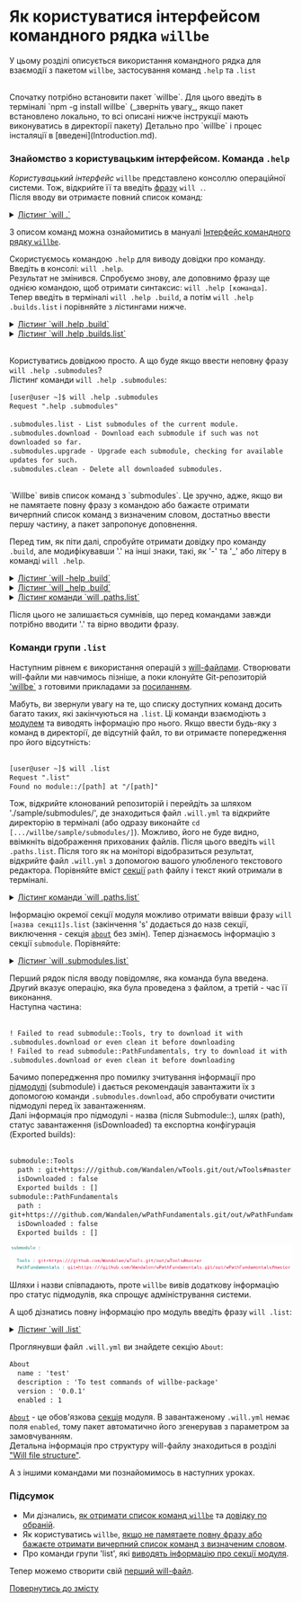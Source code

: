# Як користуватися інтерфейсом командного рядка `willbe`  

У цьому розділі описується використання командного рядка для взаємодії з пакетом `willbe`, застосування команд `.help` та `.list`  

</br>
Спочатку потрібно встановити пакет `willbe`. Для цього введіть в терміналі `npm -g install willbe` (_зверніть увагу_, якщо пакет встановлено локально, то всі описані нижче інструкції мають виконуватись в директорії пакету) Детально про `willbe` і процес інсталяції в [введені](Introduction.md).

### <a name="ui-intro"></a> Знайомство з користувацьким інтерфейсом. Команда `.help`
_Користувацький інтерфейс_ `willbe` представлено консоллю операційної системи. Тож, відкрийте її та введіть [фразу](Concepts.ukr.md#phrase) `will .`.  
Після вводу ви отримаєте повний список команд:  

<details>
  <summary><u>Лістинг `will .`</u></summary>

  ```

[user@user ~]$ will .  
Request "."  
Ambiguity  
  .help - Get help.   
  .set - Command set.
  .list - List information about the current module.
  .paths.list - List paths of the current module.
  .submodules.list - List submodules of the current module.
  .reflectors.list - List avaialable reflectors.
  .steps.list - List avaialable steps.
  .builds.list - List avaialable builds.
  .exports.list - List avaialable exports.
  .about.list - List descriptive information about the module.
  .execution.list - List execution scenarios.
  .submodules.download - Download each submodule if such was not downloaded so far.
  .submodules.upgrade - Upgrade each submodule, checking for available updates for such.
  .submodules.clean - Delete all downloaded submodules.
  .clean - Clean current module. Delete genrated artifacts, temp files and downloaded submodules.
  .clean.what - Find out which files will be deleted by clean command.
  .build - Build current module with spesified criterion.
  .export - Export selected the module with spesified criterion. Save output to output file and archive.
  .with - Use "with" to select a module.
  .each - Use "each" to iterate each module in a directory.

```

</details>

З описом команд можна ознайомитись в мануалі [Інтерфейс командного рядку `willbe`](CommandLineInterfaceOfWill.ukr.md#will-commands).

<a name=".help-command"></a> Скористуємось командою `.help` для виводу довідки про команду. Введіть в консолі: `will .help`.  
Результат не змінився. Спробуємо знову, але доповнимо фразу ще однією командою, щоб отримати синтаксис: `will .help [команда]`.    
Тепер введіть в терміналі `will .help .build`, а потім `will .help .builds.list` і порівняйте з лістингами нижче.  
<details>
  <summary><u>Лістинг `will .help .build`</u></summary>

  ```

[user@user ~]$ will .help .build
Request ".help .build"

  .build - Build current module with spesified criterion.

```

</details>

<details>
  <summary><u>Лістинг `will .help .builds.list`</u></summary>

  ```

[user@user ~]$ will .help .builds.list
Request ".help .builds.list"

  .builds.list - List avaialable builds.

```

</details>

</br>

<a name="help-completion"></a> Користуватись довідкою просто. А що буде якщо ввести неповну фразу `will .help .submodules`?  
Лістинг команди `will .help .submodules`:

  ```
[user@user ~]$ will .help .submodules
Request ".help .submodules"

  .submodules.list - List submodules of the current module.
  .submodules.download - Download each submodule if such was not downloaded so far.
  .submodules.upgrade - Upgrade each submodule, checking for available updates for such.
  .submodules.clean - Delete all downloaded submodules.

```

</br>
`Willbe` вивів список команд з `submodules`. Це зручно, адже, якщо ви не памятаете повну фразу з командою або бажаєте отримати вичерпний список команд з визначеним словом, достатньо ввести першу частину, а пакет запропонує доповнення.

Перед тим, як піти далі, спробуйте отримати довідку про команду `.build`, але модифікувавши '.' на інші знаки, такі, як '-' та '\_' або літеру в команді `will .help`.
<details>
  <summary><u>Лістинг `will -help .build`</u></summary>

  ```

[user@user ~]$ will -help .build
Illformed request "-help .build"

  .help - Get help.
  .set - Command set.
  .list - List information about the current module.
  .paths.list - List paths of the current module.
  .submodules.list - List submodules of the current module.
  .reflectors.list - List avaialable reflectors.
  .steps.list - List avaialable steps.
  .builds.list - List avaialable builds.
  .exports.list - List avaialable exports.
  .about.list - List descriptive information about the module.
  .execution.list - List execution scenarios.
  .submodules.download - Download each submodule if such was not downloaded so far.
  .submodules.upgrade - Upgrade each submodule, checking for available updates for such.
  .submodules.clean - Delete all downloaded submodules.
  .clean - Clean current module. Delete genrated artifacts, temp files and downloaded submodules.
  .clean.what - Find out which files will be deleted by clean command.
  .build - Build current module with spesified criterion.
  .export - Export selected the module with spesified criterion. Save output to output file and archive.
  .with - Use "with" to select a module.
  .each - Use "each" to iterate each module in a directory.

```

</details>

<details>
<summary><u>Лістинг `will _help .build`</u></summary>

```

[user@user ~]$ will -help .build
Illformed request "-help .build"

.help - Get help.
.set - Command set.
.list - List information about the current module.
.paths.list - List paths of the current module.
.submodules.list - List submodules of the current module.
.reflectors.list - List avaialable reflectors.
.steps.list - List avaialable steps.
.builds.list - List avaialable builds.
.exports.list - List avaialable exports.
.about.list - List descriptive information about the module.
.execution.list - List execution scenarios.
.submodules.download - Download each submodule if such was not downloaded so far.
.submodules.upgrade - Upgrade each submodule, checking for available updates for such.
.submodules.clean - Delete all downloaded submodules.
.clean - Clean current module. Delete genrated artifacts, temp files and downloaded submodules.
.clean.what - Find out which files will be deleted by clean command.
.build - Build current module with spesified criterion.
.export - Export selected the module with spesified criterion. Save output to output file and archive.
.with - Use "with" to select a module.
.each - Use "each" to iterate each module in a directory.

```

</details>

<details>
  <summary><u>Лістинг команди `will .paths.list`</u></summary>

  ```

[user@user ~]$ will .held .build
Request ".held .build"
------------------------------- unhandled errorr ------------------------------->

 * Application
Current path : /[path]
Exec path : /usr/bin/node /usr/lib/node_modules/willbe/proto/dwtools/atop/will/MainTop.s .held .build

Unknown subject ".held"
Try subject ".help"   
------------------------------- unhandled errorr -------------------------------<

```

</details>

Після цього не залишається сумнівів, що перед командами завжди потрібно вводити '.' та вірно вводити фразу.  

### Команди групи `.list`
Наступним рівнем є використання операцій з [will-файлами](Concepts.urk.md#will-file). Створювати will-файли ми навчимось пізніше, а поки клонуйте Git-репозиторій ['willbe`](https://github.com/Wandalen/willbe) з готовими прикладами за [посиланням](https://github.com/Wandalen/willbe).  

<a name="list-commands"></a> Мабуть, ви звернули увагу на те, що списку доступних команд досить багато таких, які закінчуються на `.list`. Ці команди взаємодіють з [модулем](Concepts.urk.md#module) та виводять інформацію про нього. Якщо ввести будь-яку з команд в директорії, де відсутній файл, то ви отримаєте попередження про його відсутність:

```

[user@user ~]$ will .list
Request ".list"
Found no module::/[path] at "/[path]"

```

Тож, відкрийте клонований репозиторій і перейдіть за шляхом './sample/submodules/', де знаходиться файл `.will.yml` та відкрийте директорію в терміналі (або одразу виконайте `cd [.../willbe/sample/submodules/]`). Можливо, його не буде видно, ввімкніть відображення прихованих файлів.
Після цього введіть `will .paths.list`.
Після того як на моніторі відобразиться результат, відкрийте файл `.will.yml` з допомогою вашого улюбленого текстового редактора. Порівняйте вміст [секції](Concepts.urk.md#will-file-section) `path` файлу і текст який отримали в терміналі.

<details>
  <summary><u>Лістинг команди `will .paths.list`</u></summary>

  ```
[user@user ~]$ will .paths.list
Request ".paths.list"
  . Read : /path_to_file/.will.yml
 . Read 1 will-files in 0.080s
...
Paths
  proto : './proto'
  in : '.'
  out : 'out'
  out.debug : 'out/debug'

```

Секція `path`  
![path.section](./Images/path.section.png)

</details>

Інформацію окремої секції модуля можливо отримати ввівши фразу `will [назва секції]s.list` (закінчення 's' додається до назв секції, виключення - секція [`about`](WillFileStructure.ukr.md#about) без змін).
Тепер дізнаємось інформацію з секції `submodule`. Порівняйте:
<details>
  <summary><u>Лістинг `will .submodules.list`</u></summary>

  ```

[user@user ~]$ will .submodules.list
Request ".submodules.list"
   . Read : /path_to_file/submodules/.will.yml
 . Read 1 will-files in 0.084s
 ! Failed to read submodule::Tools, try to download it with .submodules.download or even clean it before downloading
 ! Failed to read submodule::PathFundamentals, try to download it with .submodules.download or even clean it before downloading
submodule::Tools
  path : git+https:///github.com/Wandalen/wTools.git/out/wTools#master
  isDownloaded : false
  Exported builds : []
submodule::PathFundamentals
  path : git+https:///github.com/Wandalen/wPathFundamentals.git/out/wPathFundamentals#master
  isDownloaded : false
  Exported builds : []

```

</details>

Перший рядок після вводу повідомляє, яка команда була введена. Другий вказує операцію, яка була проведена з файлом, а третій - час її виконання.  
Наступна частина:

```

! Failed to read submodule::Tools, try to download it with .submodules.download or even clean it before downloading
! Failed to read submodule::PathFundamentals, try to download it with .submodules.download or even clean it before downloading

```

Бачимо попередження про помилку зчитування інформації про [підмодулі](Concepts.urk.md#submodule) (submodule) і дається рекомендація завантажити їх з допомогою команди `.submodules.download`,  або спробувати очистити підмодулі перед їх завантаженням.  
Далі інформація про підмодулі - назва (після Submodule::), шлях (path), статус завантаження (isDownloaded) та експортна конфігурація (Exported builds):

```

submodule::Tools
  path : git+https:///github.com/Wandalen/wTools.git/out/wTools#master
  isDownloaded : false
  Exported builds : []
submodule::PathFundamentals
  path : git+https:///github.com/Wandalen/wPathFundamentals.git/out/wPathFundamentals#master
  isDownloaded : false
  Exported builds : []

```

![submodule.section](./Images/submodule.section.png)

Шляхи і назви співпадають, проте `willbe` вивів додаткову інформацію про статус підмодулів, яка спрощує адміністрування системи.

А щоб дізнатись повну інформацію про модуль введіть фразу `will .list`:
<details>
  <summary><u>Лістинг `will .list`</u></summary>

  ```

[user@user ~]$ will .List
 . Read : /path_to_file/submodules/.will.yml
 . Read 1 will-files in 0.068s
 ! Failed to read submodule::Tools, try to download it with .submodules.download or even clean it before downloading
 ! Failed to read submodule::PathFundamentals, try to download it with .submodules.download or even clean it before downloading
About
  name : 'test' 
  description : 'To test commands of willbe-package' 
  version : '0.0.1' 
  enabled : 1

Paths
  proto : './proto'
  in : '.'
  out : 'out'
  out.debug : 'out/debug'

submodule::Tools
  path : git+https:///github.com/Wandalen/wTools.git/out/wTools#master
  isDownloaded : false
  Exported builds : []
submodule::PathFundamentals
  path : git+https:///github.com/Wandalen/wPathFundamentals.git/out/wPathFundamentals#master
  isDownloaded : false
  Exported builds : []
reflector::reflect.submodules
  dst :
    basePath : '.'
    prefixPath : 'path::out.debug'
  criterion :
    debug : 1
  inherit :
    'submodule::*/exported::*=1/reflector::exportedFiles*=1'

step::reflect.submodules
  opts :
    reflector : reflector::reflect.submodules*=1
  inherit :
    predefined.reflect

step::delete.out.debug
  opts :
    filePath : path::out.debug
  inherit :
    predefined.delete

build::debug
  criterion :
    default : 1
  steps :
    submodules.download
    delete.out.debug
    reflect.submodules

```

</details>

Проглянувши файл `.will.yml` ви знайдете секцію `About`:

```
About
  name : 'test' 
  description : 'To test commands of willbe-package' 
  version : '0.0.1' 
  enabled : 1

```

[`About`](WillFileStructure.ukr.md#about) - це обов'язкова [секція](Concepts.urk.md#will-file-section) модуля. В завантаженому `.will.yml` немає поля `enabled`, тому пакет автоматично його згенерував з параметром за замовчуванням.  
Детальна інформація про структуру will-файлу знаходиться в розділі ["Will file structure"](WillFileFtructure.ukr.md).  

А з іншими командами ми познайомимось в наступних уроках.

### <a name="conclusion"></a> Підсумок

- Ми дізнались, [як отримати список команд `willbe`](ui-intro) та [довідку по обраній](#.help-command).
- Як користуватись `willbe`, [якщо не памятаете повну фразу або бажаєте отримати вичерпний список команд з визначеним словом](#help-completion).  
- Про команди групи 'list', які [виводять інформацію про секції модуля](#list-commands).

Тепер можемо створити свій [перший will-файл](FirstWillFile.ukr.md).

[Повернутись до змісту](Topics.ukr.md)
